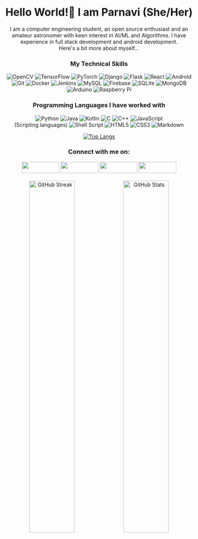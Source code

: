 <span align="center">
  
# Hello World!👋 I am Parnavi (She/Her)

I am a computer engineering student, an open source enthusiast and an amateur astronomer with keen interest in AI/ML and Algorithms.
I have experience in full stack development and android development.\
Here's a bit more about myself...


### My Technical Skills
![OpenCV](https://img.shields.io/badge/opencv-%23white.svg?style=for-the-badge&logo=opencv&logoColor=white)
![TensorFlow](https://img.shields.io/badge/TensorFlow-%23FF6F00.svg?style=for-the-badge&logo=TensorFlow&logoColor=white)
![PyTorch](https://img.shields.io/badge/PyTorch-%23EE4C2C.svg?style=for-the-badge&logo=PyTorch&logoColor=white) 
![Django](https://img.shields.io/badge/django-%23092E20.svg?style=for-the-badge&logo=django&logoColor=white)
![Flask](https://img.shields.io/badge/flask-%23000.svg?style=for-the-badge&logo=flask&logoColor=white)
![React](https://img.shields.io/badge/react-%2320232a.svg?style=for-the-badge&logo=react&logoColor=%2361DAFB)
![Android](https://img.shields.io/badge/Android-3DDC84?style=for-the-badge&logo=android&logoColor=white)  
![Git](https://img.shields.io/badge/git-%23F05033.svg?style=for-the-badge&logo=git&logoColor=white)
![Docker](https://img.shields.io/badge/docker-%230db7ed.svg?style=for-the-badge&logo=docker&logoColor=white)
![Jenkins](https://img.shields.io/badge/jenkins-%232C5263.svg?style=for-the-badge&logo=jenkins&logoColor=white)
![MySQL](https://img.shields.io/badge/mysql-%2300f.svg?style=for-the-badge&logo=mysql&logoColor=white)
![Firebase](https://img.shields.io/badge/firebase-%23039BE5.svg?style=for-the-badge&logo=firebase)
![SQLite](https://img.shields.io/badge/sqlite-%2307405e.svg?style=for-the-badge&logo=sqlite&logoColor=white)
![MongoDB](https://img.shields.io/badge/MongoDB-%234ea94b.svg?style=for-the-badge&logo=mongodb&logoColor=white)  
![Arduino](https://img.shields.io/badge/-Arduino-00979D?style=for-the-badge&logo=Arduino&logoColor=white)
![Raspberry Pi](https://img.shields.io/badge/-RaspberryPi-C51A4A?style=for-the-badge&logo=Raspberry-Pi)


### Programming Languages I have worked with
![Python](https://img.shields.io/badge/python-3670A0?style=for-the-badge&logo=python&logoColor=ffdd54)
![Java](https://img.shields.io/badge/java-%23ED8B00.svg?style=for-the-badge&logo=java&logoColor=white)
![Kotlin](https://img.shields.io/badge/kotlin-%237F52FF.svg?style=for-the-badge&logo=kotlin&logoColor=white)
![C](https://img.shields.io/badge/c-%2300599C.svg?style=for-the-badge&logo=c&logoColor=white)
![C++](https://img.shields.io/badge/c++-%2300599C.svg?style=for-the-badge&logo=c%2B%2B&logoColor=white)
![JavaScript](https://img.shields.io/badge/javascript-%23323330.svg?style=for-the-badge&logo=javascript&logoColor=%23F7DF1E)
\
(Scripting languages) 
![Shell Script](https://img.shields.io/badge/shell_script-%23121011.svg?style=for-the-badge&logo=gnu-bash&logoColor=white)
![HTML5](https://img.shields.io/badge/html5-%23E34F26.svg?style=for-the-badge&logo=html5&logoColor=white)
![CSS3](https://img.shields.io/badge/css3-%231572B6.svg?style=for-the-badge&logo=css3&logoColor=white)
![Markdown](https://img.shields.io/badge/markdown-%23000000.svg?style=for-the-badge&logo=markdown&logoColor=white)

  
[![Top Langs](https://github-readme-stats.vercel.app/api/top-langs/?username=ParnaviKulkarni&layout=compact&theme=tokyonight)](https://github.com/parnavikulkarni/github-readme-stats)

### Connect with me on:
<a href="https://www.linkedin.com/in/parnavi-kulkarni/"><img src="https://img.shields.io/badge/linkedin-%230077B5.svg?style=for-the-badge&logo=linkedin&logoColor=white" width="100px" height="30px"/></a>
<a href="https://www.kaggle.com/parnavikulkarni"><img src="https://img.shields.io/badge/Kaggle-035a7d?style=for-the-badge&logo=kaggle&logoColor=white" width="100px" height="30px"/></a>
<a href="https://www.researchgate.net/profile/Parnavi_Kulkarni"><img src="https://img.shields.io/badge/ResearchGate-00CCBB?style=for-the-badge&logo=ResearchGate&logoColor=white" width="100px" height="30px"/></a>
<a href="https://twitter.com/ParnaviKulkarni"><img src="https://img.shields.io/badge/Twitter-%231DA1F2.svg?style=for-the-badge&logo=Twitter&logoColor=white" width="100px" height="30px"/></a>
</span>
\
\
<img width="49%" src="https://github-readme-streak-stats.herokuapp.com/?user=ParnaviKulkarni&theme=tokyonight" alt="GitHub Streak"/>  <img width="49%" src="https://github-readme-stats.vercel.app/api?username=ParnaviKulkarni&theme=tokyonight" alt="GitHub Stats"/>
